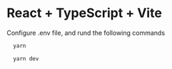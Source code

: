 # React + TypeScript + Vite

Configure .env file, and rund the following commands

```bash
  yarn
```

```bash
  yarn dev
```

